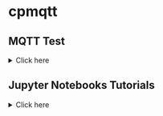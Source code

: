 # cpmqtt

## MQTT Test

<details>
<summary>Click here</summary>

 #### ***MQTTBroker Class - Test***:
 * [x] Kan håndtere MQTTx app forbinder til enheden
    * [x] Kan modtage beskeder fra MQTTx app
    * [ ] Kan sende beskeder til MQTTx app - ***fejler MQTTx afbryder forbindelsen***
 * [x] Kan håndtere Android App myMQTT forbinder til enheden
   * [x] Kan modtage beskeder fra Android App myMQTT
   * [x] Kan sende beskeder til Android App myMQTT
 * [x] Kan håndtere at ESP32 `uMQTT.robust` forbinder til enheden
   * [x] Kan modtage beskeder fra ESP32 `uMQTT.robust`
   * [x] Kan sende beskeder til ESP32 `uMQTT.robust` 

 #### ***mqtt klienter Ping/Pong - Test***:
 * [x] Kan forbinde til RPI Zero Broker
     * [x] sende beskeder
     * [x] modtage beskeder
 * [x] Kan forbinde til ESP32 Broker
     * [x] sende beskeder
     * [x] modtage beskeder

</details>

## Jupyter Notebooks Tutorials

<details>
<summary>Click here</summary>

- [x] MicroPython intro
- [x] MicroPython intro opgaver
- [ ] WIP: installation af VSCode, PyMakr og jupyter notebook
- [x] Test af inbygget RGB LED
- [x] RGB LED strip
- [ ] Test af udlæsning af data fra BME280
- [ ] OLED Display
- [ ] Steppermotor
- [ ] LED og formodstande

- [ ] Intro til MQTT's virkemåde
- [ ] test af MQTTx, der skal forbindes til en "frivillig" access point og broker. Subscribe og publish beskeder mellem pirater
- [ ] intro til WiFi som access point og station
- [ ] opsætning af egen broker på ESP32, test med MQTTx sammen med en med-pirat
- [ ] opsætning af klient, der for binder til broker. Test publish og subscribe MQTTx. eventuelt ekstra opgaver med at sende data fra BME280
- [ ] Intro Node-Red dashboard. sende målinger fra BME280 til dashboard

</details>
